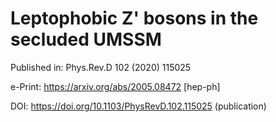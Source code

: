 # Leptophobic Z' bosons in the secluded UMSSM

Published in: Phys.Rev.D 102 (2020) 115025

e-Print: https://arxiv.org/abs/2005.08472 [hep-ph]

DOI: https://doi.org/10.1103/PhysRevD.102.115025 (publication)
